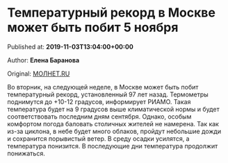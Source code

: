 
# Температурный рекорд в Москве может быть побит 5 ноября

Published at: **2019-11-03T13:04:00+00:00**

Author: **Елена Баранова**

Original: [МОЛНЕТ.RU](https://www.molnet.ru/mos/ru/culture/o_717202)

Во вторник, на следующей неделе, в Москве может быть побит температурный рекорд, установленный 97 лет назад. Термометры поднимутся до +10-12 градусов, информирует РИАМО. Такая температура будет на 9 градусов выше климатической нормы и будет соответствовать последним дням сентября.
Однако, особым комфортом погода баловать столичных жителей не намерена. Так как из-за циклона, в небе будет много облаков, пройдут небольшие дожди и сохранится порывистый ветер. В среду осадки усилятся, а температура понизится. В последующие дни температура продолжит понижаться.
